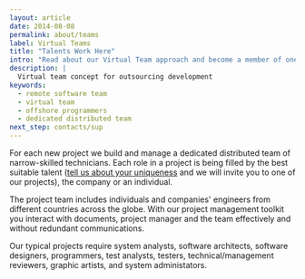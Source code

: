 ```yaml
---
layout: article
date: 2014-08-08
permalink: about/teams
label: Virtual Teams
title: "Talents Work Here"
intro: "Read about our Virtual Team approach and become a member of one of them"
description: |
  Virtual team concept for outsourcing development
keywords:
  - remote software team
  - virtual team
  - offshore programmers
  - dedicated distributed team
next_step: contacts/sup
---
```


For each new project we build and manage a dedicated distributed team of narrow-skilled technicians.
Each role in a project is being filled by the best suitable talent ([tell us about your
uniqueness](/contacts/sup) and we will invite you to one of our projects), the company or an individual.

The project team includes individuals and companies' engineers from different countries across the
globe. With our project management toolkit you interact with documents, project manager and the team
effectively and without redundant communications.


Our typical projects require system analysts, software architects, software designers, programmers,
test analysts, testers, technical/management reviewers, graphic artists, and system administators.
